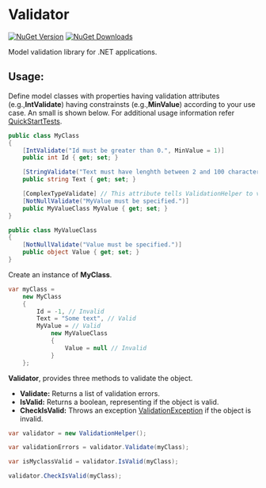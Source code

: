# Validator

[![NuGet Version](http://img.shields.io/nuget/v/Agero.Core.Validator.svg?style=flat)](https://www.nuget.org/packages/Agero.Core.Validator/) 
[![NuGet Downloads](http://img.shields.io/nuget/dt/Agero.Core.Validator.svg?style=flat)](https://www.nuget.org/packages/Agero.Core.Validator/)

Model validation library for .NET applications.

## Usage:

Define model classes with properties having validation attributes (e.g.,**IntValidate**) having constrainsts (e.g.,**MinValue**) according to your use case. An small is shown below. For additional usage information refer [QuickStartTests](./Agero.Core.Validator.Tests/QuickStartTests.cs).

```csharp
public class MyClass
{
    [IntValidate("Id must be greater than 0.", MinValue = 1)]
    public int Id { get; set; }

    [StringValidate("Text must have lenghth between 2 and 100 characters.", MinLength = 2, MaxLength = 100)]
    public string Text { get; set; }

    [ComplexTypeValidate] // This attribute tells ValidationHelper to validate MyValueClass object
    [NotNullValidate("MyValue must be specified.")]
    public MyValueClass MyValue { get; set; }
}

public class MyValueClass
{
    [NotNullValidate("Value must be specified.")]
    public object Value { get; set; }
}
```

Create an instance of **MyClass**.
```csharp
var myClass =
    new MyClass
    {
        Id = -1, // Invalid
        Text = "Some text", // Valid
        MyValue = // Valid
            new MyValueClass
            {
                Value = null // Invalid
            }
    };
```

**Validator**, provides three methods to validate the object. 

* **Validate:** Returns a list of validation errors.
* **IsValid:** Returns a boolean, representing if the object is valid.
* **CheckIsValid:** Throws an exception [ValidationException](./Agero.Core.Validator/ValidationException.cs) if the object is invalid.

```csharp
var validator = new ValidationHelper();

var validationErrors = validator.Validate(myClass);

var isMyclassValid = validator.IsValid(myClass);

validator.CheckIsValid(myClass);
```

